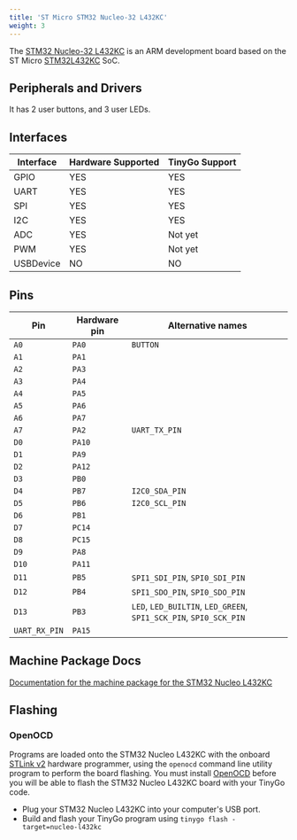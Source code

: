 ```yaml
---
title: 'ST Micro STM32 Nucleo-32 L432KC'
weight: 3
---
```


The [STM32 Nucleo-32 L432KC](https://www.st.com/en/evaluation-tools/nucleo-l432kc.html) is an ARM development board based on the ST Micro [STM32L432KC](https://www.st.com/en/microcontrollers-microprocessors/stm32l432kc.html) SoC.

## Peripherals and Drivers

It has 2 user buttons, and 3 user LEDs.

## Interfaces

| Interface | Hardware Supported | TinyGo Support |
| --------- | ------------- | ----- |
| GPIO      | YES | YES |
| UART      | YES | YES |
| SPI       | YES | YES |
| I2C       | YES | YES |
| ADC       | YES | Not yet |
| PWM       | YES | Not yet |
| USBDevice | NO  | NO  |

## Pins

| Pin               | Hardware pin | Alternative names |
| ----------------- | ------------ | ----------------- |
| `A0`              | `PA0`        | `BUTTON`          |
| `A1`              | `PA1`        |                   |
| `A2`              | `PA3`        |                   |
| `A3`              | `PA4`        |                   |
| `A4`              | `PA5`        |                   |
| `A5`              | `PA6`        |                   |
| `A6`              | `PA7`        |                   |
| `A7`              | `PA2`        | `UART_TX_PIN`     |
| `D0`              | `PA10`       |                   |
| `D1`              | `PA9`        |                   |
| `D2`              | `PA12`       |                   |
| `D3`              | `PB0`        |                   |
| `D4`              | `PB7`        | `I2C0_SDA_PIN`    |
| `D5`              | `PB6`        | `I2C0_SCL_PIN`    |
| `D6`              | `PB1`        |                   |
| `D7`              | `PC14`       |                   |
| `D8`              | `PC15`       |                   |
| `D9`              | `PA8`        |                   |
| `D10`             | `PA11`       |                   |
| `D11`             | `PB5`        | `SPI1_SDI_PIN`, `SPI0_SDI_PIN` |
| `D12`             | `PB4`        | `SPI1_SDO_PIN`, `SPI0_SDO_PIN` |
| `D13`             | `PB3`        | `LED`, `LED_BUILTIN`, `LED_GREEN`, `SPI1_SCK_PIN`, `SPI0_SCK_PIN` |
| `UART_RX_PIN`     | `PA15`       |                   |

## Machine Package Docs

[Documentation for the machine package for the STM32 Nucleo L432KC](../machine/nucleo-l432kc)

## Flashing

### OpenOCD

Programs are loaded onto the STM32 Nucleo L432KC with the onboard [STLink v2](https://www.st.com/en/development-tools/st-link-v2.html) hardware programmer, using the `openocd` command line utility program to perform the board flashing. You must install [OpenOCD](http://openocd.org/) before you will be able to flash the STM32 Nucleo L432KC board with your TinyGo code.

- Plug your STM32 Nucleo L432KC into your computer's USB port.
- Build and flash your TinyGo program using `tinygo flash -target=nucleo-l432kc`
